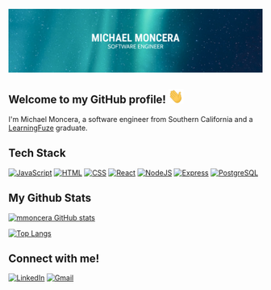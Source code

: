 ![banner](/banner.png)

## Welcome to my GitHub profile! <img src="https://github.com/mmoncera/mmoncera/blob/main/wave.gif" width="30" />
I'm Michael Moncera, a software engineer from Southern California and a [LearningFuze](https://learningfuze.com/) graduate.

## Tech Stack
[![JavaScript](https://img.shields.io/badge/JavaScript-F7DF1E?logo=JavaScript&logoColor=black&style=for-the-badge)](https://developer.mozilla.org/en-US/docs/Web/JavaScript)
[![HTML](https://img.shields.io/badge/HTML-E34F26?logo=html5&logoColor=white&style=for-the-badge)](https://developer.mozilla.org/en-US/docs/Glossary/HTML5)
[![CSS](https://img.shields.io/badge/CSS-1572B6?logo=css3&logoColor=white&style=for-the-badge)](https://developer.mozilla.org/en-US/docs/Web/CSS)
[![React](https://img.shields.io/badge/React-61DAFB?logo=react&logoColor=black&style=for-the-badge)](https://reactjs.org/)
[![NodeJS](https://img.shields.io/badge/NodeJS-088A51?logo=Node.js&logoColor=white&style=for-the-badge)](https://nodejs.org/en/)
[![Express](https://img.shields.io/badge/Express-000000?logo=Node.js&logoColor=white&style=for-the-badge)](https://expressjs.com/)
[![PostgreSQL](https://img.shields.io/badge/PostgreSQL-336791?logo=postgresql&logoColor=white&style=for-the-badge)](https://www.postgresql.org/)

## My Github Stats
[![mmoncera GitHub stats](https://github-readme-stats-sigma-five.vercel.app/api?username=mmoncera&count_private=true&hide=stars&show_icons=true&theme=gotham)](https://github.com/PencilNavigator/readme-stats-URL/)

[![Top Langs](https://github-readme-stats-mmoncera.vercel.app/api/top-langs/?username=mmoncera&hide=TeX&layout=compact&theme=gotham)](https://github.com/anuraghazra/github-readme-stats)

## Connect with me!
[![LinkedIn](https://img.shields.io/badge/LinkedIn-0077B5?logo=linkedin&logoColor=white&style=for-the-badge&link=https://www.linkedin.com/in/michael-moncera/)](https://www.linkedin.com/in/michael-moncera/)
[![Gmail](https://img.shields.io/badge/Gmail-D14836?logo=gmail&logoColor=white&style=for-the-badge&link=mailto:michaelmoncera@gmail.com)](mailto:michaelmoncera@gmail.com)
